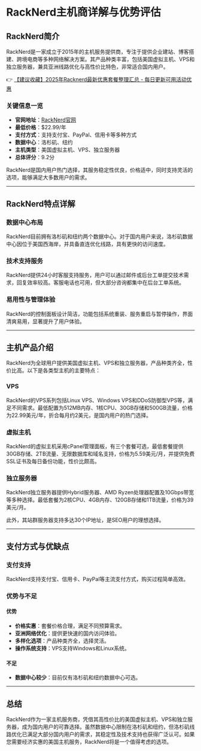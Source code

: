 # RackNerd主机商详解与优势评估

## RackNerd简介

RackNerd是一家成立于2015年的主机服务提供商，专注于提供企业建站、博客搭建、跨境电商等多种网络解决方案。其产品种类丰富，包括美国虚拟主机、VPS和独立服务器，兼具亚洲线路优化与高性价比特色，非常适合国内用户。

👉 [【建议收藏】2025年Racknerd最新优惠套餐整理汇总 - 每日更新可用活动优惠](https://bit.ly/Rack_Nerd)

### 关键信息一览

- **官网地址**：[RackNerd官网](https://www.racknerd.com)
- **最低价格**：$22.99/年
- **支付方式**：支持支付宝、PayPal、信用卡等多种方式
- **数据中心**：洛杉矶、纽约
- **主机类型**：美国虚拟主机、VPS、独立服务器
- **总体评分**：9.2分

RackNerd是国内用户热门选择，其服务稳定性优良，价格适中，同时支持灵活的选项，能够满足大多数用户的需求。

---

## RackNerd特点详解

### 数据中心布局

RackNerd目前拥有洛杉矶和纽约两个数据中心。对于国内用户来说，洛杉矶数据中心因位于美国西海岸，并具备直连优化线路，具有更快的访问速度。

### 技术支持服务

RackNerd提供24小时客服支持服务，用户可以通过邮件或后台工单提交技术需求，回复效率较高。客服电话也可用，但大部分咨询都集中在后台工单系统。

### 易用性与管理体验

RackNerd的控制面板设计简洁，功能包括系统重装、服务重启与暂停操作，界面清爽易用，显著提升了用户体验。

---

## 主机产品介绍

RackNerd为全球用户提供美国虚拟主机、VPS和独立服务器，产品种类齐全，性价比高。以下是各类型主机的主要特点：

### VPS

RackNerd的VPS系列包括Linux VPS、Windows VPS和DDoS防御型VPS等，满足不同需求。最低配置为512MB内存、1核CPU、30GB存储和500GB流量，价格为22.99美元/年，折合每月约2美元，是国内用户的热门选择。

### 虚拟主机

RackNerd的虚拟主机采用cPanel管理面板，有三个套餐可选，最低套餐提供30GB存储、2TB流量、无限数据库和域名支持，价格为5.59美元/月，并提供免费SSL证书及每日备份功能，性价比颇高。

### 独立服务器

RackNerd独立服务器提供Hybrid服务器、AMD Ryzen处理器配置及10Gbps带宽等多种选择。最低套餐为2核CPU、4GB内存、120GB存储和1TB流量，价格为39美元/月。

此外，其站群服务器支持多达30个IP地址，是SEO用户的理想选择。

---

## 支付方式与优缺点

### 支付支持

RackNerd支持支付宝、信用卡、PayPal等主流支付方式，购买过程简单高效。

### 优势与不足

#### 优势
- **价格实惠**：套餐价格合理，满足不同预算需求。
- **亚洲网络优化**：提供更快速的国内访问体验。
- **多样化选项**：产品种类齐全，选择灵活。
- **操作系统支持**：VPS支持Windows和Linux系统。

#### 不足
- **数据中心较少**：目前仅有洛杉矶和纽约数据中心可选。

---

## 总结

RackNerd作为一家主机服务商，凭借其高性价比的美国虚拟主机、VPS和独立服务器，成为国内用户的可靠选择。虽然数据中心限制在洛杉矶和纽约，但洛杉矶线路优化已满足大部分国内用户的需求，其稳定性及技术支持也获得广泛认可。如果您需要经济实惠的美国主机服务，RackNerd将是一个值得考虑的选项。